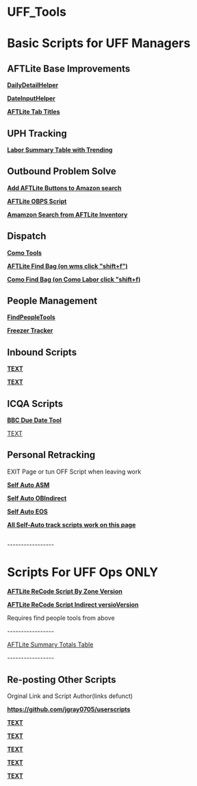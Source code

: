# UFF_Tools

<h1>Basic Scripts for UFF Managers</h1>

<h2>AFTLite Base Improvements</h2>

<p><b><a href="https://github.com/Brikane/UFF_Tools/raw/main/DailyDetailHelper.user.js"> DailyDetailHelper </a></b></p>
<p><b><a href="https://github.com/Brikane/UFF_Tools/raw/main/DateInputHelper.user.js"> DateInputHelper </a></b></p>
<p><b><a href="https://github.com/Brikane/UFF_Tools/raw/main/RePosts/AFTLiteTabTitles.user.js "> AFTLite Tab Titles </a></b></p>

<h2>UPH Tracking</h2>
<p><b><a href="https://github.com/Brikane/UFF_Tools/raw/main/LaborSummaryTotals.user.js ">Labor Summary Table with Trending</a></b></p>

<h2>Outbound Problem Solve</h2>

<p><b><a href="https://github.com/Brikane/UFF_Tools/raw/main/AFTLiteButtonsOnAmazonSearch.user.js"> Add AFTLite Buttons to Amazon search</a></b></p>

<p><b><a href="https://github.com/Brikane/UFF_Tools/raw/main/OBPSHelperNA.user.js"> AFTLite OBPS Script</a></b></p>

<p><b><a href="https://github.com/Brikane/UFF_Tools/raw/main/AFTLiteSearchAmazon.user.js"> Amamzon Search from AFTLite Inventory</a></b></p>
<p></p>
<h2>Dispatch</h2>
<p><b><a href="https://github.com/Brikane/UFF_Tools/raw/main/RePosts/BATCHING_MONITOR_COMO.user.js"> Como Tools </a></b></p>
<p><b><a href="https://github.com/Brikane/UFF_Tools/raw/main/RePosts/FIND_BAGS_AFTLITE.user.js"> AFTLite Find Bag (on wms click "shift+f") </a></b></p>
<p><b><a href="https://github.com/Brikane/UFF_Tools/raw/main/RePosts/Find_Bags_Como.user.js"> Como Find Bag (on Como Labor click "shift+f) </a></b></p>
<p></p>
<h2>People Management</h2>
<p><b><a href="https://github.com/Brikane/UFF_Tools/raw/main/FindPeopleTools.user.js"> FindPeopleTools </a></b></p>
<p><b><a href="https://github.com/Brikane/UFF_Tools/raw/main/RePosts/FreezerTracker.user.js"> Freezer Tracker </a></b></p>
<p></p>
<h2>Inbound Scripts</h2>
<p><b><a href=""> TEXT </a></b></p>
<p><b><a href=""> TEXT </a></b></p>
<p></p>
<h2>ICQA Scripts</h2>
<p><b><a href="https://github.com/Brikane/UFF_Tools/raw/main/RePosts/BlindCountsDueDate.user.js"> BBC Due Date Tool </a></b></p>
<a href=""> TEXT </a>
<p></p>
<h2>Personal Retracking</h2>
<p>EXIT Page or tun OFF Script when leaving work</p>
<p><b><a href="https://github.com/Brikane/UFF_Tools/raw/main/AutoASM.user.js"> Self Auto ASM </a></b></p>
<p><b><a href="https://github.com/Brikane/UFF_Tools/raw/main/AutoOBIndirect.user.js"> Self Auto OBIndirect </a></b></p>
<p><b><a href="https://github.com/Brikane/UFF_Tools/raw/main/AFTLiteAutoESO.user.js"> Self Auto EOS </a></b></p>
<p><b><a href="https://aftlite-na.amazon.com/indirect_action/signin_indirect_action"> All Self-Auto track scripts work on this page </a></b></p>
<h2></h2>

<p>-----------------</p>
<h1>Scripts For UFF Ops ONLY</h1>

<p><b><a href="https://github.com/Brikane/UFF_Tools/raw/main/AutoTrackByZone.user.js"> AFTLite ReCode Script By Zone Version</a></b></p>
<p> <b><a href="https://github.com/Brikane/UFF_Tools/raw/main/AutoRetrackAFTLiteIndirect.user.js"> AFTLite ReCode Script Indirect versioVersion</a></b></p>

<p> Requires find people tools from above </p>
<p>-----------------</p>
<p> <a href="https://github.com/Brikane/UFF_Tools/raw/main/LaborSummaryTotals.user.js">AFTLite Summary Totals Table</a></p>

<p>-----------------</p>




<H2> Re-posting Other Scripts </h2>


<p> Orginal Link and Script Author(links defunct) </p>
<p><b><a href="https://github.com/jgray0705/userscripts"> https://github.com/jgray0705/userscripts </a></b></p>
<p><b><a href=""> TEXT </a></b></p>
<p><b><a href=""> TEXT </a></b></p>
<p><b><a href=""> TEXT </a></b></p>
<p><b><a href=""> TEXT </a></b></p>
<p><b><a href=""> TEXT </a></b></p>
